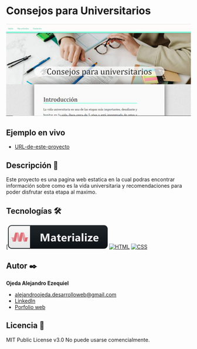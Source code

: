 # Consejos para Universitarios
![Imagen del proyecto](https://github.com/OjedaAlejandro/ConsejosParaUniversitarios/blob/907e8afb091fd2b3ad6cdff63b4e1148bc17265e/assets/pagina%20consejos%20para%20universitarios.png)

## Ejemplo en vivo
- [URL-de-este-proyecto](https://consejos-para-universitarios.web.app/)

## Descripción 📑
Este proyecto es una pagina web estatica en la cual podras encontrar información sobre como es la vida universitaria y recomendaciones para poder 
disfrutar esta etapa al maximo.

## Tecnologías 🛠
<!-- Iconos sacados de: https://github.com/hendrasob/badges/blob/master/README.md y https://github.com/alexandresanlim/Badges4-README.md-Profile -->
[![Materialize](https://github.com/OjedaAlejandro/ConsejosParaUniversitarios/blob/8430dfa73236b3954acb7dccc8df79f0df868ce0/assets/materialize.svg)
[![HTML](https://img.shields.io/badge/HTML5-E34F26?style=for-the-badge&logo=html5&logoColor=white)](https://es.wikipedia.org/wiki/HTML5)
[![CSS](https://img.shields.io/badge/CSS3-1572B6?style=for-the-badge&logo=css3&logoColor=white)](https://es.wikipedia.org/wiki/CSS)


## Autor ✒️
**Ojeda Alejandro Ezequiel**

* alejandroojeda.desarrolloweb@gmail.com
* [LinkedIn]()
* [Porfolio web](https://miportafolioweb-e0a04.web.app/)

  
## Licencia 📄
MIT Public License v3.0
No puede usarse comencialmente.
